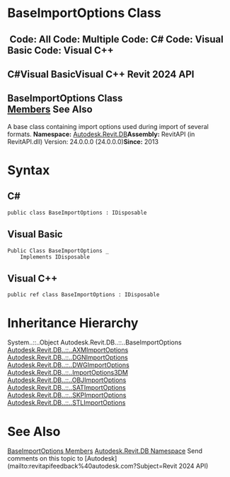# BaseImportOptions Class

﻿
 Code: All Code: Multiple Code: C# Code: Visual Basic Code: Visual C++   
---  
C#Visual BasicVisual C++
Revit 2024 API  
---  
BaseImportOptions Class  
[Members](8daca846-130b-325e-3b1b-69655d42cd59.md "BaseImportOptions Members") See Also  
---  
A base class containing import options used during import of several formats. 
**Namespace:** [Autodesk.Revit.DB](87546ba7-461b-c646-cbb1-2cb8f5bff8b2.md "Autodesk.Revit.DB Namespace")**Assembly:** RevitAPI (in RevitAPI.dll) Version: 24.0.0.0 (24.0.0.0)**Since:** 2013 
# Syntax
C#  
---  
```text
public class BaseImportOptions : IDisposable
```
  
Visual Basic  
---  
```text
Public Class BaseImportOptions _
	Implements IDisposable
```
  
Visual C++  
---  
```text
public ref class BaseImportOptions : IDisposable
```
  
# Inheritance Hierarchy
System..::..Object Autodesk.Revit.DB..::..BaseImportOptions [Autodesk.Revit.DB..::..AXMImportOptions](fa5c85e0-25ea-cc04-2b97-48a3fa989cfc.md "AXMImportOptions Class") [Autodesk.Revit.DB..::..DGNImportOptions](81dec13f-8eca-f2eb-bf60-1e206e6d0d98.md "DGNImportOptions Class") [Autodesk.Revit.DB..::..DWGImportOptions](fcba2c30-7e6d-9ab7-8378-f4c6d5de06bf.md "DWGImportOptions Class") [Autodesk.Revit.DB..::..ImportOptions3DM](72310605-e939-bc8c-c790-642da4cc02cb.md "ImportOptions3DM Class") [Autodesk.Revit.DB..::..OBJImportOptions](030954c6-4fe3-9ec0-6be0-0019609769d0.md "OBJImportOptions Class") [Autodesk.Revit.DB..::..SATImportOptions](ae7fbb19-3fdd-0f5e-6b11-a5301e134922.md "SATImportOptions Class") [Autodesk.Revit.DB..::..SKPImportOptions](79e692ab-e01d-f723-158a-1951f40aa2b6.md "SKPImportOptions Class") [Autodesk.Revit.DB..::..STLImportOptions](0e42500a-7595-5a1b-27e5-23ef168d1ebf.md "STLImportOptions Class")
# See Also
[BaseImportOptions Members](8daca846-130b-325e-3b1b-69655d42cd59.md "BaseImportOptions Members")
[Autodesk.Revit.DB Namespace](87546ba7-461b-c646-cbb1-2cb8f5bff8b2.md "Autodesk.Revit.DB Namespace")
Send comments on this topic to [Autodesk](mailto:revitapifeedback%40autodesk.com?Subject=Revit 2024 API)